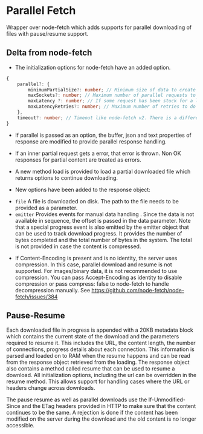 # Parallel Fetch

Wrapper over node-fetch which adds supports for parallel downloading of files with pause/resume support.

## Delta from node-fetch

- The initialization options for node-fetch have an added option.

```Typescript
{
    parallel?: {
        minimumPartialSize?: number; // Minimum size of data to create a new partial for. Defaults to 2 MB. If a socket is done fetching and more than 4MB is pending on a parallel request, a new HTTP request will be sent to speed up the download. The older workload of the older connection is trimmed to 50% of the remaining and the rest will be taken care of by this new connection. Note that making this smaller than the high Water Mark passed on to node-fetch can cause a waste of resources due to data pulled into a buffer but requested again.
        maxSockets?: number; // Maximum number of parallel requests to send to the server. Defaults to 1
        maxLatency ?: number; // If some request has been stuck for a long time (node-fetch hung or bad socket or some server with a noisy neighbor), that request can be aborted and restarted. Max latency defines the time on when to give up. Value in milliseconds. Default 500ms.
        maxLatencyRetries?: number; // Maximum number of retries to do due to latency timeouts. Default  5.
    },
    timeout?: number; // Timeout like node-fetch v2. There is a difference in implementation. While the node-fetch v2 timeout was valid for the entire response duration, this timeout is valid till only the original response, after which the maxLatency is used.
}
```

- If parallel is passed as an option, the buffer, json and text properties of response are modified to provide parallel response handling.
- If an inner partial request gets a error, that error is thrown. Non OK responses for partial content are treated as errors.
- A new method load is provided to load a partial downloaded file which returns options to continue downloading.

- New options have been added to the response object:

* `file` A file is downloaded on disk. The path to the file needs to be provided as a parameter.
* `emitter` Provides events for manual data handling . Since the data is not available in sequence, the offset is passed in the data parameter. Note that a special progress event is also emitted by the emitter object that can be used to track download progress. It provides the number of bytes completed and the total number of bytes in the system. The total is not provided in case the content is compressed.

- If Content-Encoding is present and is no identity, the server uses compression. In this case, parallel download and resume is not supported. For images/binary data, it is not recommended to use compression. You can pass Accept-Encoding as identity to disable compression or pass compress: false to node-fetch to handle decompression manually. See https://github.com/node-fetch/node-fetch/issues/384

## Pause-Resume

Each downloaded file in progress is appended with a 20KB metadata block which contains the current state of the download and the parameters required to resume it. This includes the URL, the content length, the number of connections, progress details about each connection. This information is parsed and loaded on to RAM when the resume happens and can be read from the response object retrieved from the loading. The response object also contains a method called resume that can be used to resume a download. All initialization options, including the url can be overridden in the resume method. This allows support for handling cases where the URL or headers change across downloads.

The pause resume as well as parallel downloads use the If-Unmodified-Since and the ETag headers provided in HTTP to make sure that the content continues to be the same. A rejection is done if the content has been modified on the server during the download and the old content is no longer accessible.
